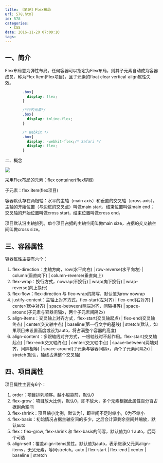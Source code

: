 ```yaml
---
title: 【笔记】Flex布局
url: 578.html
id: 578
categories:
  - CSS
date: 2016-11-20 07:09:10
tags:
---
```


一、简介
----

Flex布局意为弹性布局。任何容器可以指定为Flex布局，则其子元素自动成为容器成员，称为Flex Item(Flex项目)，且子元素的float clear vertical-align属性失效。
```css
        .box{ 
          display: flex;
        }

        /*行内元素*/
        .box{ 
          display: inline-flex;
        }

        /* Webkit */ 
        .box{ 
          display: -webkit-flex;/* Safari */
          display: flex; 
        }
```
二、概念

![](/201612.png)

采用Flex布局的元素：flex container(flex容器)

子元素：flex item(flex项目)

容器默认存在两根轴：水平的主轴（main axis）和垂直的交叉轴（cross axis）。主轴的开始位置（与边框的交叉点）叫做main start，结束位置叫做main end；交叉轴的开始位置叫做cross start，结束位置叫做cross end。

项目默认沿主轴排列。单个项目占据的主轴空间叫做main size，占据的交叉轴空间叫做cross size。

三、容器属性
------

容器属性主要有六个：

1.  flex-direction：主轴方向，row(水平向右) | row-reverse(水平向左) | column(垂直向下) | column-reverse(垂直向上)
2.  flex-wrap：换行方式，nowrap(不换行) | wrap(向下换行) | wrap-reverse(向上换行)
3.  flex-flow：flex-direction 与 flex-wrap的简写，默认值为row nowrap
4.  justify-content：主轴上对齐方式，flex-start(左对齐) | flex-end(右对齐) | center(居中对齐) | space-between(两端对齐，间隔相等) | space-around(子元素与容器间隔x，两个子元素间隔2x)
5.  align-items：交叉轴上对齐方式，flex-start(交叉轴起点) | flex-end(交叉轴终点) | center(交叉轴中点) | baseline(第一行文字的基线) | stretch(默认，如果项目未设置高度或设为auto，将占满整个容器的高度)
6.  align-content：多跟轴线对齐方式，一根轴线时不起作用。flex-start(交叉轴起点) | flex-end(交叉轴终点) | center(交叉轴中点) | space-between(两端对齐，间隔相等) | space-around(子元素与容器间隔x，两个子元素间隔2x) | stretch(默认，轴线占满整个交叉轴)

四、项目属性
------

项目属性主要有6个：

1.  order：项目排列顺序。越小越靠前，默认0
2.  flex-grow：项目放大比例，默认0，即不放大，多个元素根据此属性百分百占据剩余空间
3.  flex-shrink：项目缩小比例，默认为1，即空间不足时缩小，0为不缩小
4.  flex-basis：初始情况占据主轴空间的多少，之后会计算剩余空间并缩放，默认auto
5.  flex：flex-grow, flex-shrink 和 flex-basis的简写，默认值为0 1 auto，后两个可选
6.  align-self：覆盖align-items属性。默认值为auto，表示继承父元素align-items，无父元素，等同stretch。auto | flex-start | flex-end | center | baseline | stretch